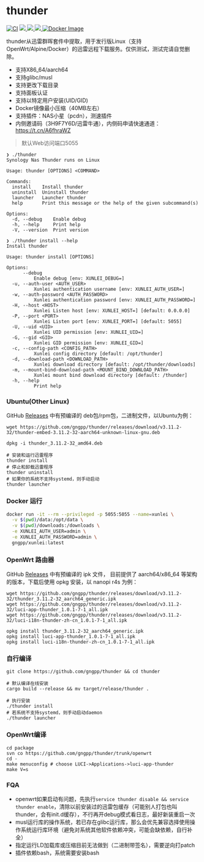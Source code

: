 # thunder
[![CI](https://github.com/gngpp/thunder/actions/workflows/CI.yml/badge.svg)](https://github.com/gngpp/thunder/actions/workflows/CI.yml)
<a href="/LICENSE">
    <img src="https://img.shields.io/github/license/gngpp/thunder?style=flat">
  </a>
  <a href="https://github.com/gngpp/thunder/releases">
    <img src="https://img.shields.io/github/release/gngpp/thunder.svg?style=flat">
  </a><a href="hhttps://github.com/gngpp/thunder/releases">
    <img src="https://img.shields.io/github/downloads/gngpp/xunlei/total?style=flat&?">
  </a>
  [![Docker Image](https://img.shields.io/docker/pulls/gngpp/xunlei.svg)](https://hub.docker.com/r/gngpp/xunlei/)

thunder从迅雷群晖套件中提取，用于发行版Linux（支持OpenWrt/Alpine/Docker）的迅雷远程下载服务。仅供测试，测试完请自觉删除。

- 支持X86_64/aarch64
- 支持glibc/musl
- 支持更改下载目录
- 支持面板认证
- 支持以特定用户安装(UID/GID)
- Docker镜像最小压缩（40MB左右）
- 支持插件：NAS小星（pcdn），测速插件
- 内侧邀请码（3H9F7Y6D/迅雷牛通），内侧码申请快速通道：https://t.cn/A6fhraWZ

> 默认Web访问端口5055

```shell
❯ ./thunder                   
Synology Nas Thunder runs on Linux

Usage: thunder [OPTIONS] <COMMAND>

Commands:
  install    Install thunder
  uninstall  Uninstall thunder
  launcher   Launcher thunder
  help       Print this message or the help of the given subcommand(s)

Options:
  -d, --debug    Enable debug
  -h, --help     Print help
  -V, --version  Print version

❯ ./thunder install --help
Install thunder

Usage: thunder install [OPTIONS]

Options:
      --debug
          Enable debug [env: XUNLEI_DEBUG=]
  -u, --auth-user <AUTH_USER>
          Xunlei authentication username [env: XUNLEI_AUTH_USER=]
  -w, --auth-password <AUTH_PASSWORD>
          Xunlei authentication password [env: XUNLEI_AUTH_PASSWORD=]
  -H, --host <HOST>
          Xunlei Listen host [env: XUNLEI_HOST=] [default: 0.0.0.0]
  -P, --port <PORT>
          Xunlei Listen port [env: XUNLEI_PORT=] [default: 5055]
  -U, --uid <UID>
          Xunlei UID permission [env: XUNLEI_UID=]
  -G, --gid <GID>
          Xunlei GID permission [env: XUNLEI_GID=]
  -c, --config-path <CONFIG_PATH>
          Xunlei config directory [default: /opt/thunder]
  -d, --download-path <DOWNLOAD_PATH>
          Xunlei download directory [default: /opt/thunder/downloads]
  -m, --mount-bind-download-path <MOUNT_BIND_DOWNLOAD_PATH>
          Xunlei mount bind download directory [default: /thunder]
  -h, --help
          Print help

```

### Ubuntu(Other Linux)
GitHub [Releases](https://github.com/gngpp/thunder/releases) 中有预编译的 deb包/rpm包，二进制文件，以Ubuntu为例：
```shell
wget https://github.com/gngpp/thunder/releases/download/v3.11.2-32/thunder-embed-3.11.2-32-aarch64-unknown-linux-gnu.deb

dpkg -i thunder_3.11.2-32_amd64.deb

# 安装和运行迅雷程序
thunder install
# 停止和卸载迅雷程序
thunder uninstall
# 如果你的系统不支持systemd，则手动启动
thunder launcher
```

### Docker 运行

```bash
docker run -it --rm --privileged -p 5055:5055 --name=xunlei \
  -v $(pwd)/data:/opt/data \
  -v $(pwd)/downloads:/downloads \
  -e XUNLEI_AUTH_USER=admin \
  -e XUNLEI_AUTH_PASSWORD=admin \
  gngpp/xunlei:latest
```

### OpenWrt 路由器
GitHub [Releases](https://github.com/gngpp/thunder/releases) 中有预编译的 ipk 文件， 目前提供了 aarch64/x86_64 等架构的版本，下载后使用 opkg 安装，以 nanopi r4s 为例：

```shell
wget https://github.com/gngpp/thunder/releases/download/v3.11.2-32/thunder_3.11.2-32_aarch64_generic.ipk
wget https://github.com/gngpp/thunder/releases/download/v3.11.2-32/luci-app-thunder_1.0.1-7-1_all.ipk
wget https://github.com/gngpp/thunder/releases/download/v3.11.2-32/luci-i18n-thunder-zh-cn_1.0.1-7-1_all.ipk

opkg install thunder_3.11.2-32_aarch64_generic.ipk
opkg install luci-app-thunder_1.0.1-7-1_all.ipk
opkg install luci-i18n-thunder-zh-cn_1.0.1-7-1_all.ipk
```

### 自行编译

```shell
git clone https://github.com/gngpp/thunder && cd thunder

# 默认编译在线安装
cargo build --release && mv target/release/thunder .

# 执行安装
./thunder install
# 若系统不支持systemd，则手动启动daemon
./thunder launcher
```

### OpenWrt编译

```shell
cd package
svn co https://github.com/gngpp/thunder/trunk/openwrt
cd -
make menuconfig # choose LUCI->Applications->luci-app-thunder  
make V=s
```

### FQA
 - openwrt如果启动有问题，先执行`service thunder disable && service thunder enable`，清除以前安装过的迅雷包缓存（可能别人打包也叫thunder，会有init.d缓存），不行再开debug模式看日志，最好新装重启一次
 - musl运行库的操作系统，若已存在glibc运行库，那么会优先兼容选择使用操作系统运行库环境（避免对系统其他软件依赖冲突，可能会缺依赖，自行补全）
 - 指定运行LD加载库或压缩目前无法做到（二进制带签名），需要逆向打patch
 - 插件依赖bash，系统需要安装bash
